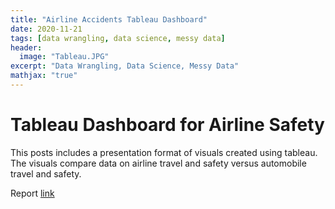 ```yaml
---
title: "Airline Accidents Tableau Dashboard"
date: 2020-11-21
tags: [data wrangling, data science, messy data]
header:
  image: "Tableau.JPG"
excerpt: "Data Wrangling, Data Science, Messy Data"
mathjax: "true"
---
```


# Tableau Dashboard for Airline Safety

This posts includes a presentation format of visuals created using tableau.  The visuals compare data on airline travel and safety versus automobile travel and safety.

Report [link](https://github.com/cbradway72/cbradway72.github.io/blob/master/Dashboard%20.pptx)


